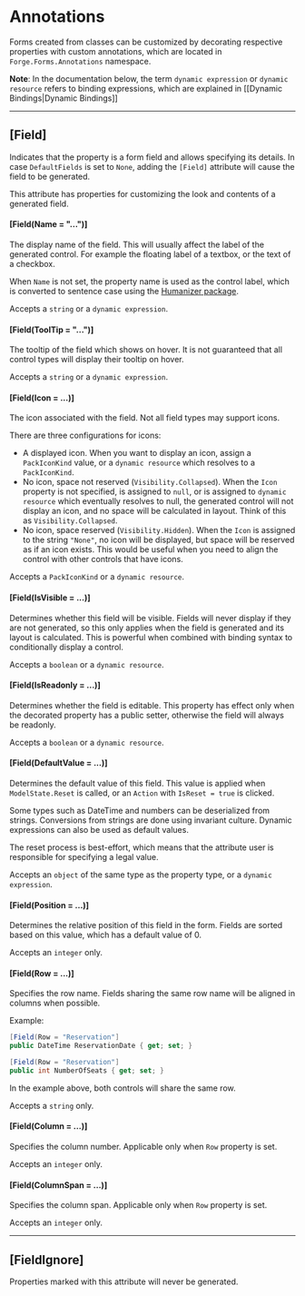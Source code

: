 # Annotations

Forms created from classes can be customized by decorating respective properties with custom annotations, which are located in `Forge.Forms.Annotations` namespace.

**Note**: In the documentation below, the term `dynamic expression` or `dynamic resource` refers to binding expressions, which are explained in [[Dynamic Bindings|Dynamic Bindings]]

---

## [Field]

Indicates that the property is a form field and allows specifying its details. In case `DefaultFields` is set to `None`, adding the `[Field]` attribute will cause the field to be generated.

This attribute has properties for customizing the look and contents of a generated field.

#### [Field(Name = "...")]

The display name of the field. This will usually affect the label of the generated control. For example the floating label of a textbox, or the text of a checkbox.

When `Name` is not set, the property name is used as the control label, which is converted to sentence case using the [Humanizer package](https://github.com/Humanizr/Humanizer#humanize-string).

Accepts a `string` or a `dynamic expression`.

#### [Field(ToolTip = "...")]

The tooltip of the field which shows on hover. It is not guaranteed that all control types will display their tooltip on hover.

Accepts a `string` or a `dynamic expression`.

#### [Field(Icon = ...)]

The icon associated with the field. Not all field types may support icons.

There are three configurations for icons:

- A displayed icon. When you want to display an icon, assign a `PackIconKind` value, or a `dynamic resource` which resolves to a `PackIconKind`.
- No icon, space not reserved (`Visibility.Collapsed`). When the `Icon` property is not specified, is assigned to `null`, or is assigned to `dynamic resource` which eventually resolves to null, the generated control will not display an icon, and no space will be calculated in layout. Think of this as `Visibility.Collapsed`.
- No icon, space reserved (`Visibility.Hidden`). When the `Icon` is assigned to the string `"None"`, no icon will be displayed, but space will be reserved as if an icon exists. This would be useful when you need to align the control with other controls that have icons.

Accepts a `PackIconKind` or a `dynamic resource`.

#### [Field(IsVisible = ...)]

Determines whether this field will be visible. Fields will never display if they are not generated, so this only applies when the field is generated and its layout is calculated. This is powerful when combined with binding syntax to conditionally display a control.

Accepts a `boolean` or a `dynamic resource`.

#### [Field(IsReadonly = ...)]

Determines whether the field is editable. This property has effect only when the decorated property has a public setter, otherwise the field will always be readonly.

Accepts a `boolean` or a `dynamic resource`.

#### [Field(DefaultValue = ...)]

Determines the default value of this field. This value is applied when `ModelState.Reset` is called, or an `Action` with `IsReset = true` is clicked.

Some types such as DateTime and numbers can be deserialized from strings. Conversions from strings are done using invariant culture. Dynamic expressions can also be used as default values.

The reset process is best-effort, which means that the attribute user is responsible for specifying a legal value.

Accepts an `object` of the same type as the property type, or a `dynamic expression`.

#### [Field(Position = ...)]

Determines the relative position of this field in the form. Fields are sorted based on this value, which has a default value of 0.

Accepts an `integer` only.

#### [Field(Row = ...)]

Specifies the row name. Fields sharing the same row name will be aligned in columns when possible.

Example:

```csharp
[Field(Row = "Reservation"]
public DateTime ReservationDate { get; set; }

[Field(Row = "Reservation"]
public int NumberOfSeats { get; set; }
```

In the example above, both controls will share the same row.

Accepts a `string` only.

#### [Field(Column = ...)]

Specifies the column number. Applicable only when `Row` property is set.

Accepts an `integer` only.

#### [Field(ColumnSpan = ...)]

Specifies the column span. Applicable only when `Row` property is set.

Accepts an `integer` only.

---

## [FieldIgnore]

Properties marked with this attribute will never be generated.
